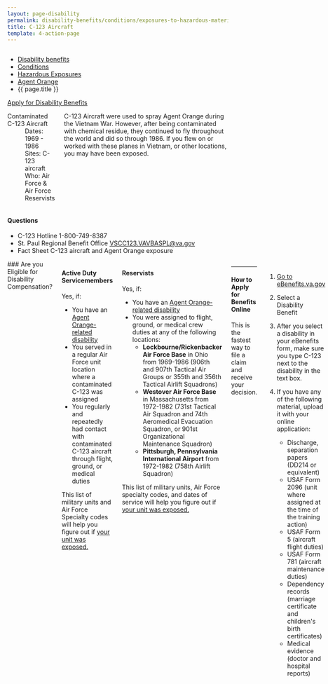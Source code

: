 ```yaml
---
layout: page-disability
permalink: disability-benefits/conditions/exposures-to-hazardous-materials/agent-orange/c-123/index.html
title: C-123 Aircraft
template: 4-action-page
---
```


<div class="splash" markdown="0">
<div class="row" markdown="0">
<div class="small-12 columns" markdown="0">

<ul class="breadcrumbs" role="menubar" aria-label="Primary">
<li class="parent"><a href="{{ site.url }}/disability-benefits/">Disability benefits</a></li>
<li class="parent"><a href="{{ site.url }}/disability-benefits/conditions/">Conditions</a></li>
<li class="parent"><a href="{{ site.url }}/disability-benefits/conditions/exposures-to-hazardous-materials/">Hazardous Exposures</a></li>
<li class="parent"><a href="{{ site.url }}/disability-benefits/conditions/exposures-to-hazardous-materials/agent-orange/">Agent Orange</a></li>
<li class="active">{{ page.title }}</li>
</ul>

</div>
</div>
</div>

<div class="main" role="main" markdown="0">

<div class="action-bar">
  <div class="row">
    <div class="small-12 columns">
      <a class="button small start" href="{{ site.url}}/disability-benefits/get/">Apply for Disability Benefits</a>
    </div>
  </div>  
</div>

<div class="section one" markdown="0">
<div class="primary" markdown="0">
<div class="row" markdown="0">
<div class="small-12 medium-8 columns" markdown="0">

<dl class="panel-list plain">
<dt>Contaminated C-123 Aircraft</dt>
<dd>Dates: 1969 - 1986</dd>
<dd>Sites: C-123 aircraft</dd>
<dd>Who: Air Force & Air Force Reservists</dd>
</dl>

<p>C-123 Aircraft were used to spray Agent Orange during the Vietnam War. However, after being contaminated with chemical residue, they continued to fly throughout the world and did so through 1986. If you flew on or worked with these planes in Vietnam, or other locations, you may have been exposed.</p>

</div>

<div class="small-12 medium-4 columns" markdown="0">
<div markdown="0">

<h4 class="highlight">Questions</h4>

<ul class="plain">

<li>
C-123 Hotline
<span class="tel">1-800-749-8387</span>
</li>

<li>
St. Paul Regional Benefit Office
<a href="mailto:VSCC123.VAVBASPL@va.gov">VSCC123.VAVBASPL@va.gov</a>
</li>

<li>
Fact Sheet
C-123 aircraft and Agent Orange exposure
</li>
</ul>
</div>
</div>
</div>

<div class="row" markdown="0">
<div class="small-12 columns" markdown="0">

<div markdown="1">
### Are you Eligible for Disability Compensation?
</div>


<div class="call-out" markdown="1">

#### Active Duty Servicemembers

Yes, if:

- You have an [Agent Orange-related disability](http://www.benefits.va.gov/COMPENSATION/claims-postservice-agent_orange.asp)
- You served in a regular Air Force unit location where a contaminated C-123 was assigned
- You regularly and repeatedly had contact with contaminated C-123 aircraft through flight, ground, or medical duties

This list of military units and Air Force Specialty codes will help you figure out if [your unit was exposed.](http://www.benefits.va.gov/compensation/docs/AO_C123_AFSpecialityCodesUnits.pdf)

</div>

<div class="call-out" markdown="1">

#### Reservists

Yes, if:

- You have an [Agent Orange-related disability](http://www.benefits.va.gov/COMPENSATION/claims-postservice-agent_orange.asp)
- You were assigned to flight, ground, or medical crew duties at any of the following locations:
  - **Lockbourne/Rickenbacker Air Force Base** in Ohio from 1969-1986 (906th and 907th Tactical Air Groups or 355th and 356th Tactical Airlift Squadrons)
  - **Westover Air Force Base** in Massachusetts from 1972-1982 (731st Tactical Air Squadron and 74th Aeromedical Evacuation Squadron, or 901st Organizational Maintenance Squadron)
  - **Pittsburgh, Pennsylvania International Airport** from 1972-1982 (758th Airlift Squadron)


This list of military units, Air Force specialty codes, and dates of service will help you figure out if [your unit was exposed.](http://www.benefits.va.gov/compensation/docs/AO_C123_AFSpecialityCodesUnits.pdf)

</div>

<div markdown="1">

---------------------------------------------

#### How to Apply for Benefits Online

This is the fastest way to file a claim and receive your decision.

</div>


<ol class="process" markdown="0">
<li class="step one wow fadeIn animated" markdown="1">

[Go to eBenefits.va.gov](http://eBenefits.va.gov)

</li>

<li class="step two wow fadeIn animated" markdown="1">

Select a Disability Benefit

</li>

<li class="step three wow fadeIn animated" markdown="1">

After you select a disability in your eBenefits form, make sure you type C-123 next to the disability in the text box.

</li>

<li class="step last four wow fadeIn animated animated" markdown="0">

<p>If you have any of the following material, upload it with your online application:</p>

<div class="call-out">

<ul>
  <li>Discharge, separation papers (DD214 or equivalent)</li>
  <li>USAF Form 2096 (unit where assigned at the time of the training action)</li>
  <li>USAF Form 5 (aircraft flight duties)</li>
  <li>USAF Form 781 (aircraft maintenance duties)</li>
  <li>Dependency records (marriage certificate and children's birth certificates)</li>
  <li>Medical evidence (doctor and hospital reports)</li>
</ul>

</div>

</li>
</ol>

<div markdown="1">

---------------------------------------------

#### How to Apply for Benefits by Mail or Fax

</div>


<ol class="process" markdown="0">
<li class="step one wow fadeIn animated" markdown="1">

File by mail by printing out and filling in this form: [VA Form 21-526EZ](http://www.vba.va.gov/pubs/forms/VBA-21-526EZ-ARE.pdf)

</li>

<li class="step two wow fadeIn animated" markdown="0">

<p>Make sure you include each C-123 related disability in Section I, Block 11 on the form, and submit copies of any of the material noted above — if you have it - with your paper claim.</p>

<div class="call-out">

<ul>
  <li>Discharge or separation papers (DD214 or equivalent)</li>
  <li>USAF Form 2096 (unit where assigned at the time of the training action)</li>
  <li>USAF Form 5 (aircraft flight duties)</li>
  <li>USAF Form 781 (aircraft maintenance duties)</li>
  <li>Dependency records (marriage certificate and children’s birth certificates)</li>
  <li>Medical evidence (doctor and hospital reports)</li>
</ul>

</div>

</li>

<li class="step three last wow fadeIn animated animated" markdown="0">

<p>Mail claims to:</p>
<p>Department of Veterans Affairs Claims Intake Center</p>
<p>Attention: C123 Claims<br />
PO Box 5088 Janesville<br />
WI 53547-5088</p>

<p>Fax claims to:<br />
<span class="tel">608-373-6694)</span></p>

</li>

</ol>

</div>

</div>
</div>

</div>

</div>
